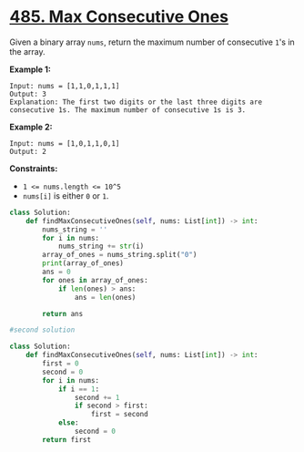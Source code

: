 # [485. Max Consecutive Ones](https://leetcode.com/problems/max-consecutive-ones/description/)

Given a binary array `nums`, return the maximum number of consecutive `1`'s in the array.

**Example 1:**

```
Input: nums = [1,1,0,1,1,1]
Output: 3
Explanation: The first two digits or the last three digits are consecutive 1s. The maximum number of consecutive 1s is 3.
```

**Example 2:**

```
Input: nums = [1,0,1,1,0,1]
Output: 2
```

**Constraints:**

- `1 <= nums.length <= 10^5`
- `nums[i]` is either `0` or `1`.

```python
class Solution:
    def findMaxConsecutiveOnes(self, nums: List[int]) -> int:
        nums_string = ''
        for i in nums:
            nums_string += str(i)
        array_of_ones = nums_string.split("0")
        print(array_of_ones)
        ans = 0
        for ones in array_of_ones:
            if len(ones) > ans:
                ans = len(ones)

        return ans

```

```python
#second solution

class Solution:
    def findMaxConsecutiveOnes(self, nums: List[int]) -> int:
        first = 0
        second = 0
        for i in nums:
            if i == 1:
                second += 1
                if second > first:
                    first = second
            else:
                second = 0
        return first

```
